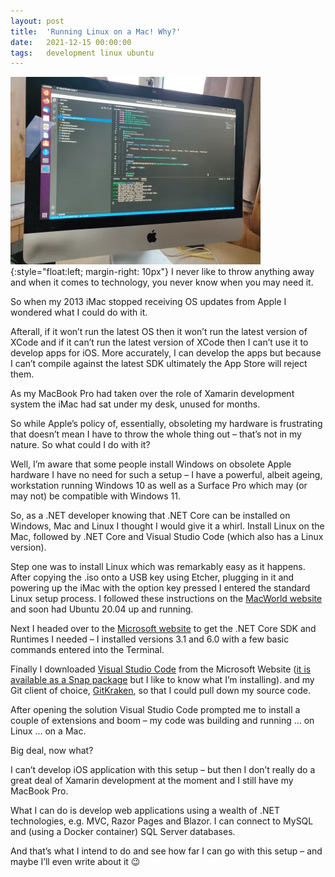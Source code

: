 ```yaml
---
layout: post
title:  'Running Linux on a Mac! Why?'
date:   2021-12-15 00:00:00
tags:   development linux ubuntu
---
```

![ubuntu linux running on an old imac](/assets/images/linux-on-imac.png){:style="float:left; margin-right: 10px"}
I never like to throw anything away and when it comes to technology, you never know when you may need it.

So when my 2013 iMac stopped receiving OS updates from Apple I wondered what I could do with it.

Afterall, if it won’t run the latest OS then it won’t run the latest version of XCode and if it can’t run the latest version of XCode then I can’t use it to develop apps for iOS. More accurately, I can develop the apps but because I can’t compile against the latest SDK ultimately the App Store will reject them.

As my MacBook Pro had taken over the role of Xamarin development system the iMac had sat under my desk, unused for months.

So while Apple’s policy of, essentially, obsoleting my hardware is frustrating that doesn’t mean I have to throw the whole thing out – that’s not in my nature. So what could I do with it?
<!--more-->
Well, I’m aware that some people install Windows on obsolete Apple hardware I have no need for such a setup – I have a powerful, albeit ageing, workstation running Windows 10 as well as a Surface Pro which may (or may not) be compatible with Windows 11.

So, as a .NET developer knowing that .NET Core can be installed on Windows, Mac and Linux I thought I would give it a whirl. Install Linux on the Mac, followed by .NET Core and Visual Studio Code (which also has a Linux version).

Step one was to install Linux which was remarkably easy as it happens. After copying the .iso onto a USB key using Etcher, plugging in it and powering up the iMac with the option key pressed I entered the standard Linux setup process. I followed these instructions on the <a href='https://www.macworld.co.uk/how-to/how-install-linux-on-mac-3637265/' target='_blank'>MacWorld website</a> and soon had Ubuntu 20.04 up and running.

Next I headed over to the <a href='https://docs.microsoft.com/en-us/dotnet/core/install/linux-ubuntu#2004-' target='_blank'>Microsoft website</a> to get the .NET Core SDK and Runtimes I needed – I installed versions 3.1 and 6.0 with a few basic commands entered into the Terminal.

Finally I downloaded <a href='https://code.visualstudio.com/' target='_blank'>Visual Studio Code</a> from the Microsoft Website (<a href='https://linuxize.com/post/how-to-install-visual-studio-code-on-ubuntu-20-04/' target='_blank'>it is available as a Snap package</a> but I like to know what I’m installing). and my Git client of choice, <a href='https://www.gitkraken.com/git-client' target='_blank'>GitKraken</a>, so that I could pull down my source code.

After opening the solution Visual Studio Code prompted me to install a couple of extensions and boom – my code was building and running … on Linux … on a Mac.

Big deal, now what?

I can’t develop iOS application with this setup – but then I don’t really do a great deal of Xamarin development at the moment and I still have my MacBook Pro.

What I can do is develop web applications using a wealth of .NET technologies, e.g. MVC, Razor Pages and Blazor. I can connect to MySQL and (using a Docker container) SQL Server databases.

And that’s what I intend to do and see how far I can go with this setup – and maybe I’ll even write about it 😉